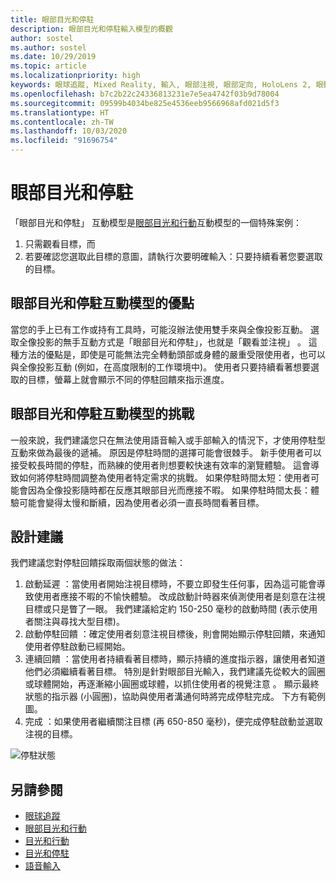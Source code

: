 ```yaml
---
title: 眼部目光和停駐
description: 眼部目光和停駐輸入模型的概觀
author: sostel
ms.author: sostel
ms.date: 10/29/2019
ms.topic: article
ms.localizationpriority: high
keywords: 眼球追蹤, Mixed Reality, 輸入, 眼部注視, 眼部定向, HoloLens 2, 眼動式選取, 停駐
ms.openlocfilehash: b7c2b22c24336813231e7e5ea4742f03b9d78004
ms.sourcegitcommit: 09599b4034be825e4536eeb9566968afd021d5f3
ms.translationtype: HT
ms.contentlocale: zh-TW
ms.lasthandoff: 10/03/2020
ms.locfileid: "91696754"
---
```

# <a name="eye-gaze-and-dwell"></a>眼部目光和停駐

「眼部目光和停駐」  互動模型是[眼部目光和行動](gaze-and-commit.md)互動模型的一個特殊案例：
1. 只需觀看目標，而 
2. 若要確認您選取此目標的意圖，請執行次要明確輸入：只要持續看著您要選取的目標。 

## <a name="advantages-of-the-eye-gaze-and-dwell-interaction-model"></a>眼部目光和停駐互動模型的優點 
當您的手上已有工作或持有工具時，可能沒辦法使用雙手來與全像投影互動。
選取全像投影的無手互動方式是「眼部目光和停駐」，也就是「觀看並注視」  。 這種方法的優點是，即使是可能無法完全轉動頭部或身體的嚴重受限使用者，也可以與全像投影互動 (例如，在高度限制的工作環境中)。
使用者只要持續看著想要選取的目標，螢幕上就會顯示不同的停駐回饋來指示進度。


## <a name="challenges-of-the-eye-gaze-and-dwell-interaction-model"></a>眼部目光和停駐互動模型的挑戰
一般來說，我們建議您只在無法使用語音輸入或手部輸入的情況下，才使用停駐型互動來做為最後的遞補。 原因是停駐時間的選擇可能會很棘手。 新手使用者可以接受較長時間的停駐，而熟練的使用者則想要較快速有效率的瀏覽體驗。 這會導致如何將停駐時間調整為使用者特定需求的挑戰。
如果停駐時間太短：使用者可能會因為全像投影隨時都在反應其眼部目光而應接不暇。 如果停駐時間太長：體驗可能會變得太慢和斷續，因為使用者必須一直長時間看著目標。

## <a name="design-recommendations"></a>設計建議
我們建議您對停駐回饋採取兩個狀態的做法：
1. 啟動延遲  ：當使用者開始注視目標時，不要立即發生任何事，因為這可能會導致使用者應接不暇的不愉快體驗。 改成啟動計時器來偵測使用者是刻意在注視目標或只是瞥了一眼。
我們建議給定約 150-250 毫秒的啟動時間 (表示使用者關注與尋找大型目標)。  
2. 啟動停駐回饋  ：確定使用者刻意注視目標後，則會開始顯示停駐回饋，來通知使用者停駐啟動已經開始。 
3. 連續回饋  ：當使用者持續看著目標時，顯示持續的進度指示器，讓使用者知道他們必須繼續看著目標。 特別是針對眼部目光輸入，我們建議先從較大的圓圈或球體開始，再逐漸縮小圓圈或球體，以抓住使用者的視覺注意  。 顯示最終狀態的指示器 (小圓圈)，協助與使用者溝通何時將完成停駐完成。 下方有範例圖。 
4. 完成  ：如果使用者繼續關注目標 (再 650-850 毫秒)，便完成停駐啟動並選取注視的目標。

![停駐狀態](images/eyes_dwellstate_recommendation.png)<br>

## <a name="see-also"></a>另請參閱
* [眼球追蹤](eye-tracking.md)
* [眼部目光和行動](gaze-and-commit-eyes.md)
* [目光和行動](gaze-and-commit.md)
* [目光和停駐](gaze-and-dwell.md)
* [語音輸入](../out-of-scope/voice-design.md)
